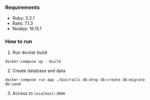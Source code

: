 ### Requirements
- Ruby: 3.2.1
- Rails: 7.1.3
- Nodejs: 16.15.1

### How to run
1. Run docker build
  ```
  docker-compose up --build
  ```
2. Create database and data
  ```
  docker-compose run app ./bin/rails db:drop db:create db:migrate db:seed
  ```
3. Access to `localhost:3000`
